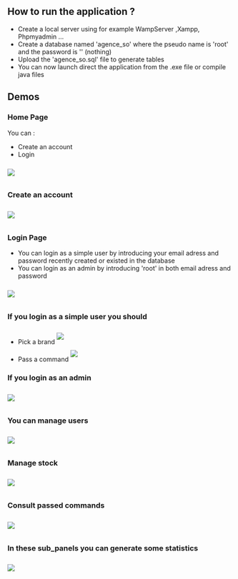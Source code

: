 ## How to run the application ? 

<ul>
<li>Create a local server using for example WampServer ,Xampp, Phpmyadmin ...</li>
<li>Create a database named 'agence_so' where the pseudo name is 'root' and the password is '' (nothing) </li>
<li>Upload the 'agence_so.sql' file to generate tables </li>
<li>You can now launch direct the application from the .exe file or compile java files</li>
</ul>

## Demos

### Home Page 

You can :

<ul>
  <li>Create an account</li>
  <li>Login </li>
</ul>

<img src="images/home_page.png"
     style="float: center; margin-right: 10px; margin-top: 10px; margin-bottom: 10px;" />
     
     
### Create an account

<img src="images/account.png"
     style="float: center; margin-right: 10px; margin-top: 10px; margin-bottom: 10px;" />
     
###  Login Page 

<ul>
  <li>You can login as a simple user by introducing your email adress and password recently created or existed in the database</li>
  <li>You can login as an admin by introducing 'root' in both email adress and password</li>
</ul>

<img src="images/login.png"
     style="float: center; margin-right: 10px; margin-top: 10px; margin-bottom: 10px;" />
     
### If you login  as a simple user you should

<ul>
  <li> Pick a brand
      <img src="images/pick_brand.png"
     style="float: center; margin-right: 10px;  margin-top: 10px; margin-bottom: 10px;" />
  </li>
  <li> Pass a command
    <img src="images/command.png"
     style="float: center; margin-right: 10px; margin-top: 10px; margin-bottom: 10px;" />
  </li>
</ul>

### If you login  as an admin 

<img src="images/admin_panel.png"
     style="float: center; margin-right: 10px; margin-top: 10px; margin-bottom: 10px;" />
     
### You can manage users

<img src="images/users.png"
     style="float: center; margin-right: 10px; margin-top: 10px; margin-bottom: 10px;" />
     
### Manage stock

<img src="images/stock.png"
     style="float: center; margin-right: 10px; margin-top: 10px; margin-bottom: 10px;" />
     
### Consult passed commands

<img src="images/passed_commands.png"
     style="float: center; margin-right: 10px; margin-top: 10px; margin-bottom: 10px;" />
     
### In these sub_panels you can generate some statistics

<img src="images/stats.png"
     style="float: center; margin-right: 10px; margin-top: 10px; margin-bottom: 10px;" />
